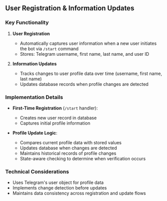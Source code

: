 ## User Registration & Information Updates

### Key Functionality
1. **User Registration**
   - Automatically captures user information when a new user initiates the bot via `/start` command
   - Stores: Telegram username, first name, last name, and user ID

2. **Information Updates**
   - Tracks changes to user profile data over time (username, first name, last name)
   - Updates database records when profile changes are detected

### Implementation Details
- **First-Time Registration** (`/start` handler):
  - Creates new user record in database
  - Captures initial profile information

- **Profile Update Logic**:
  - Compares current profile data with stored values
  - Updates database when changes are detected
  - Maintains historical records of profile changes
  - State-aware checking to determine when verification occurs

### Technical Considerations
- Uses Telegram's user object for profile data
- Implements change detection before updates
- Maintains data consistency across registration and update flows